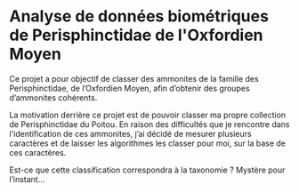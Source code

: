 # Analyse de données biométriques de Perisphinctidae de l'Oxfordien Moyen

Ce projet a pour objectif de classer des ammonites de la famille des Perisphinctidae, de l’Oxfordien Moyen, afin d’obtenir des groupes d’ammonites cohérents.

La motivation derrière ce projet est de pouvoir classer ma propre collection de Perisphinctidae du Poitou. En raison des difficultés que je rencontre dans l'identification de ces ammonites, j’ai décidé de mesurer plusieurs caractères et de laisser les algorithmes les classer pour moi, sur la base de ces caractères.

Est-ce que cette classification correspondra à la taxonomie ? Mystère pour l’instant… 


